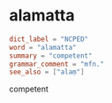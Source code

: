 # alamatta

``` toml
dict_label = "NCPED"
word = "alamatta"
summary = "competent"
grammar_comment = "mfn."
see_also = ["alaṃ"]
```

competent


